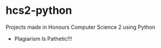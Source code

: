 # hcs2-python
Projects made in Honours Computer Science 2 using Python
 - Plagiarism Is Pathetic!!!
